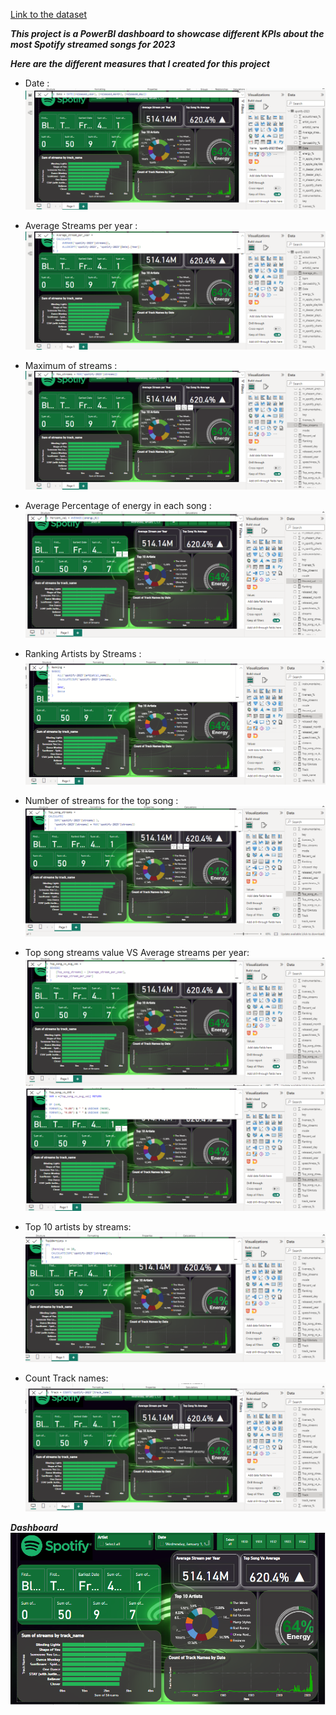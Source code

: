 
[Link to the dataset](https://www.kaggle.com/datasets/nelgiriyewithana/top-spotify-songs-2023/data)

***This project is a PowerBI dashboard to showcase different KPIs about the most Spotify streamed songs for 2023***

***Here are the different measures that I created for this project***

* Date :
![image](https://github.com/ashishy7/Spotify-Songs-2023/blob/main/assets/first.png)

* Average Streams per year :
![image](https://github.com/ashishy7/Spotify-Songs-2023/blob/main/assets/Average%20Streams%20per%20year.png)

* Maximum of streams :
![image](https://github.com/ashishy7/Spotify-Songs-2023/blob/main/assets/Maximum%20of%20streams.png)

* Average Percentage of energy in each song :
![image](https://github.com/ashishy7/Spotify-Songs-2023/blob/main/assets/Average%20Percentage%20of%20energy%20in%20each%20song.png)

* Ranking Artists by Streams :
![image](https://github.com/ashishy7/Spotify-Songs-2023/blob/main/assets/Ranking%20Artists%20by%20Streams.png)

* Number of streams for the top song :
![image](https://github.com/ashishy7/Spotify-Songs-2023/blob/main/assets/Number%20of%20streams%20for%20the%20top%20song.png)

* Top song streams value VS Average streams per year:
![image](https://github.com/ashishy7/Spotify-Songs-2023/blob/main/assets/Top%20song%20streams%20value%20VS%20Average%20streams%20per%20year.png)
![image](https://github.com/ashishy7/Spotify-Songs-2023/blob/main/assets/Top%20song%20streams%20value%20VS%20Average%20streams%20per%20year2.png)

* Top 10 artists by streams:
![image](https://github.com/ashishy7/Spotify-Songs-2023/blob/main/assets/Top%2010%20artists%20by%20streams.png)

* Count Track names:
![image](https://github.com/ashishy7/Spotify-Songs-2023/blob/main/assets/Count%20Track%20names.png)


***Dashboard***
![image](https://github.com/ashishy7/Spotify-Songs-2023/blob/main/assets/Dashboard.png)
